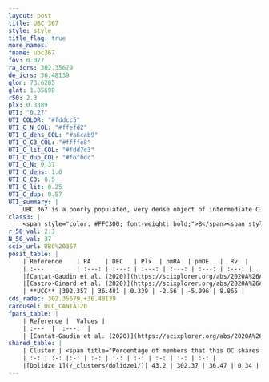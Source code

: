 ```yaml
---
layout: post
title: UBC 367
style: style
title_flag: true
more_names: 
fname: ubc367
fov: 0.077
ra_icrs: 302.35679
de_icrs: 36.48139
glon: 73.6205
glat: 1.85698
r50: 2.3
plx: 0.3389
UTI: "0.27"
UTI_COLOR: "#fddcc5"
UTI_C_N_COL: "#ffefd2"
UTI_C_dens_COL: "#a6cab9"
UTI_C_C3_COL: "#ffffe8"
UTI_C_lit_COL: "#fdd7c3"
UTI_C_dup_COL: "#f6fbdc"
UTI_C_N: 0.37
UTI_C_dens: 1.0
UTI_C_C3: 0.5
UTI_C_lit: 0.25
UTI_C_dup: 0.57
UTI_summary: |
    UBC 367 is a poorly populated, very dense object of intermediate C3 quality. It is poorly studied in the literature.<br><br>This is likely a unique object, which shares a moderate percentage of members with at least one previously reported entry.
class3: |
    <span style="color: #FFC300; font-weight: bold;">B</span><span style="color: #FFC300; font-weight: bold;">B</span>
r_50_val: 2.3
N_50_val: 37
scix_url: UBC%20367
posit_table: |
    | Reference    | RA    | DEC   | Plx  | pmRA  | pmDE   |  Rv  |
    | :---         | :---: | :---: | :---: | :---: | :---: | :---: |
    |[Cantat-Gaudin et al. (2020)](https://scixplorer.org/abs/2020A%26A...640A...1C) | 302.357 | 36.47 | 0.322 | -2.579 | -5.098 | -- |
    |[Castro-Ginard et al. (2020)](https://scixplorer.org/abs/2020A%26A...635A..45C) | 302.368 | 36.459 | 0.324 | -2.585 | -5.1 | -- |
    | **UCC** |302.357 | 36.481 | 0.339 | -2.56 | -5.096 | 8.865 | 
cds_radec: 302.35679,+36.48139
carousel: UCC_CANTAT20
fpars_table: |
    | Reference |  Values |
    | :---  |  :---:  |
    | [Cantat-Gaudin et al. (2020)](https://scixplorer.org/abs/2020A%26A...640A...1C) | `AVNN=1.73, DMNN=12.36, AgeNN=7.34` |
shared_table: |
    | Cluster | <span title="Percentage of members that this OC shares with the ones listed">%</span>   | RA   | DEC   | Plx   | pmRA  | pmDE  | Rv | UTI |
    | :-: | :-: |:-: | :-: | :-: | :-: | :-: | :-: | :-: |
    |[Dolidze 1](/_clusters/dolidze1/)| 43.2 | 302.37 | 36.47 | 0.34 | -2.62 | -5.08 | -- |0.45 |
---
```

